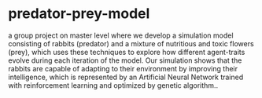 # predator-prey-model
a group project on master level where we develop a simulation model consisting of rabbits (predator) and a mixture of nutritious and toxic flowers (prey), which uses these techniques to explore how different agent-traits evolve during each iteration of the model. Our simulation shows that the rabbits are capable of adapting to their environment by improving their intelligence, which is represented by an Artificial Neural Network trained with reinforcement learning and optimized by genetic algorithm..
